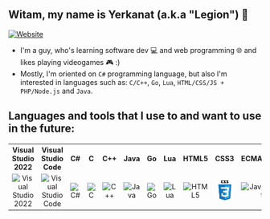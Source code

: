 ## Witam, my name is Yerkanat (a.k.a "Legion") 👋

[![Website](https://img.shields.io/website?label=legion2809.github.io&style=for-the-badge&url=https%3A%2F%2Flegion2809.github.io)](https://legion2809.github.io)

- I'm a guy, who's learning software dev :computer: and web programming :globe_with_meridians: and likes playing videogames :video_game: :)
- Mostly, I'm oriented on `C#` programming language, but also I'm interested in languages such as: `C/C++`, `Go`, `Lua`, `HTML/CSS/JS + PHP/Node.js` and `Java`.

## Languages and tools that I use to and want to use in the future:

<table>
  <tr>
    <th>Visual Studio 2022</th>
    <th>Visual Studio Code</th>
    <th>C#</th>
    <th>C</th>
    <th>C++</th>
    <th>Java</th>
    <th>Go</th>
    <th>Lua</th>
    <th>HTML5</th>
    <th>CSS3</th>
    <th>ECMAScript</th>
    <th>PHP</th>
    <th>Node.js</th>
    <th>Git</th>
    <th>SQLite</th>
    <th>CMake</th>
  </tr>

  <tr>

  <td>
  <center>
  <a href="https://visualstudio.microsoft.com/vs/" target="_blank" rel="noreferrer noopener" style="text-decoration:none">
    <img title="Visual Studio 2022" alt="Visual Studio 2022" width="40" height="40" src="https://upload.wikimedia.org/wikipedia/commons/2/2c/Visual_Studio_Icon_2022.svg"/>
  </a>
  </center>
  </td>

  <td>
  <center>
  <a href="https://code.visualstudio.com/" target="_blank" rel="noreferrer noopener" style="text-decoration:none">
    <img title="Visual Studio Code" alt="Visual Studio Code" width="40" height="40" src="https://cdn.cdnlogo.com/logos/v/82/visual-studio-code.svg" />
  </a>
  </center>
  </td>
  
  <td>
  <center>
  <a href="https://dotnet.microsoft.com/en-us/languages/csharp" target="_blank" rel="noreferrer noopener" style="text-decoration:none">
    <img title="C#" alt="C#" width="50" height="50" src="https://cdn.cdnlogo.com/logos/c/27/c.svg" />
  </a>
  </center>
  </td>

  <td>
  <center>
  <a href="#" target="_blank" rel="noreferrer noopener" style="text-decoration:none">
    <img title="C" alt="C" width="40" height="40" src="https://upload.wikimedia.org/wikipedia/commons/1/18/C_Programming_Language.svg" />
  </a>
  </center>
  </td>

  <td>
  <center>
  <a href="https://isocpp.org/" target="_blank" rel="noreferrer noopener" style="text-decoration:none">
    <img title="C++" alt="C++" width="40" height="40" src="https://upload.wikimedia.org/wikipedia/commons/1/18/ISO_C%2B%2B_Logo.svg" />
  </a>
  </center>
  </td>

  <td>
  <center>
  <a href="https://www.java.com/en/" target="_blank" rel="noreferrer noopener" style="text-decoration:none">
    <img title="Java" alt="Java" width="40" height="40" src="https://upload.wikimedia.org/wikipedia/ru/3/39/Java_logo.svg" />
  </a>
  </center>
  </td>

  <td>
  <center>
  <a href="https://go.dev" target="_blank" rel="noreferrer noopener" style="text-decoration:none">
    <img title="Go" alt="Go" width="40" height="40" src="https://upload.wikimedia.org/wikipedia/commons/0/05/Go_Logo_Blue.svg" />
  </a>
  </center>
  </td>

  <td>
  <center>
  <a href="https://lua.org" target="_blank" rel="noreferrer noopener" style="text-decoration:none">
    <img title="Lua" alt="Lua" width="40" height="40" src="https://upload.wikimedia.org/wikipedia/commons/c/cf/Lua-Logo.svg" />
  </a>
  </center>
  </td>

  <td>
  <center>
  <a href="https://html5.org/" target="_blank" rel="noreferrer noopener" style="text-decoration:none">
    <img title="HTML5" alt="HTML5" width="40" height="40" src="https://upload.wikimedia.org/wikipedia/commons/6/61/HTML5_logo_and_wordmark.svg" />
  </a>
  </center>
  </td>

  <td>  
  <center>                                                                                                                                   
  <a href="https://www.w3.org/Style/CSS/Overview.en.html" target="_blank" rel="noreferrer noopener" style="text-decoration:none">
    <img title="CSS3" alt="CSS3" width="40" height="40" src="https://raw.githubusercontent.com/github/explore/80688e429a7d4ef2fca1e82350fe8e3517d3494d/topics/css/css.png"/>
  </a>
  </center>
  </td>

  <td>
  <center>
  <a href="https://www.javascript.com/" target="_blank" rel="noreferrer noopener" style="text-decoration:none">
    <img title="JavaScript" alt="JavaScript" width="40" height="40" src="https://upload.wikimedia.org/wikipedia/commons/9/99/Unofficial_JavaScript_logo_2.svg" />
  </a>
  </center>
  </td>

  <td>
  <center>
  <a href="https://php.net" target="_blank" rel="noreferrer noopener" style="text-decoration:none">
    <img title="PHP" alt="PHP" width="50" height="50" src="https://upload.wikimedia.org/wikipedia/commons/2/27/PHP-logo.svg" />
  </a>
  </center>
  </td>

  <td>
  <center>
  <a href="https://nodejs.org" target="_blank" rel="noreferrer noopener" style="text-decoration:none">
    <img title="Node.js" alt="Node.js" width="40" height="40" src="https://upload.wikimedia.org/wikipedia/commons/d/d9/Node.js_logo.svg" />
  </a>
  </center>
  </td>

  <td>
  <center>
  <a href="https://git-scm.com/" target="_blank" rel="noreferrer noopener" style="text-decoration:none">
    <img title="Git" alt="Git" width="40" height="40" src="https://upload.wikimedia.org/wikipedia/commons/3/3f/Git_icon.svg" />
  </a>
  </center>
  </td>

  <td>
  <center>
  <a href="https://www.sqlite.org" target="_blank" rel="noreferrer noopener" style="text-decoration:none">
    <img title="SQLite" alt="SQLite" width="50" height="40" src="https://upload.wikimedia.org/wikipedia/commons/3/38/SQLite370.svg" />
  </a>
  </center>
  </td>

  <td>
  <center>
  <a href="https://cmake.org" target="_blank" rel="noreferrer noopener" style="text-decoration:none">
    <img title="CMake" alt="CMake" width="40" height="40" src="https://upload.wikimedia.org/wikipedia/commons/1/13/Cmake.svg"/>
  </a>
  </center>
  </td>

  </tr>

</table>

<!--
**legion2809/legion2809** is a ✨ _special_ ✨ repository because its `README.md` (this file) appears on your GitHub profile.
(align="left")
Here are some ideas to get you started:

- 🔭 I’m currently working on ...
- 🌱 I’m currently learning ...
- 👯 I’m looking to collaborate on ...
- 🤔 I’m looking for help with ...
- 💬 Ask me about ...
- 📫 How to reach me: ...
- 😄 Pronouns: ...
- ⚡ Fun fact: ...
-->
